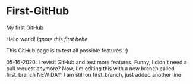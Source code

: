 # First-GitHub
My first GitHub

Hello world!
*Ignore this first hehe*

This GitHub page is to test all possible features. :)

05-16-2020: I revisit GitHub and test more features.
Funny, I didn't need a pull request anymore?
Now, I'm editing this with a new branch called first_branch
NEW DAY: I am still on first_branch, just added another line